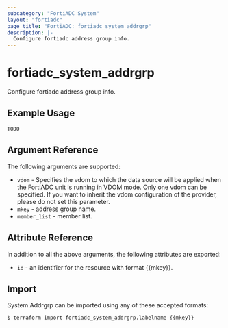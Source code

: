```yaml
---
subcategory: "FortiADC System"
layout: "fortiadc"
page_title: "FortiADC: fortiadc_system_addrgrp"
description: |-
  Configure fortiadc address group info.
---
```


# fortiadc_system_addrgrp
Configure fortiadc address group info.

## Example Usage
```hcl
TODO
```

## Argument Reference

The following arguments are supported:

* `vdom` - Specifies the vdom to which the data source will be applied when the FortiADC unit is running in VDOM mode. Only one vdom can be specified. If you want to inherit the vdom configuration of the provider, please do not set this parameter.
* `mkey` - address group name.
* `member_list` - member list. 

## Attribute Reference

In addition to all the above arguments, the following attributes are exported:
* `id` - an identifier for the resource with format {{mkey}}.

## Import
 System Addrgrp can be imported using any of these accepted formats:
```
$ terraform import fortiadc_system_addrgrp.labelname {{mkey}}
```
